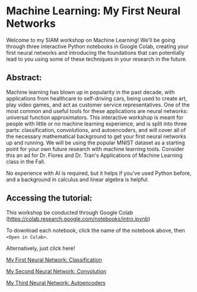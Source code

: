 # Machine Learning: My First Neural Networks

Welcome to my SIAM workshop on Machine Learning! We'll be going through three interactive Python notebooks in Google Colab, creating your first neural networks and introducing the foundations that can potentially lead to you using some of these techniques in your research in the future.

## Abstract:
Machine learning has blown up in popularity in the past decade, with applications from healthcare to self-driving cars, being used to create art, play video games, and act as customer service representatives. One of the most common and useful tools for these applications are neural networks: universal function approximators. This interactive workshop is meant for people with little or no machine learning experience, and is split into three parts: classification, convolutions, and autoencoders, and will cover all of the necessary mathematical background to get your first neural networks up and running. We will be using the popular MNIST dataset as a starting point for your own future research with machine learning tools. Consider this an ad for Dr. Flores and Dr. Tran's Applications of Machine Learning class in the Fall.

No experience with AI is required, but it helps if you've used Python before, and a background in calculus and linear algebra is helpful.

## Accessing the tutorial:
This workshop be conducted through Google Colab (https://colab.research.google.com/notebooks/intro.ipynb)

To download each notebook, click the name of the notebook above, then `<Open in Colab>`.

Alternatively, just click here!

[My First Neural Network: Classification](https://colab.research.google.com/github/dwgb93/SIAM-Neural-Nets/blob/main/EdgeRunner-AI/Baby's_First_Neural_Network_Classification.ipynb?usp=sharing&sandboxMode=true)

[My Second Neural Network: Convolution](https://colab.research.google.com/github/dwgb93/SIAM-Neural-Nets/blob/main/EdgeRunner-AI/Baby's_Second_Neural_Network_Convolution.ipynb?usp=sharing&sandboxMode=true)

[My Third Neural Network: Autoencoders](https://colab.research.google.com/github/dwgb93/SIAM-Neural-Nets/blob/main/EdgeRunner-AI/Baby's_Third_Neural_Network_Autoencoders.ipynb?usp=sharing&sandboxMode=true)
